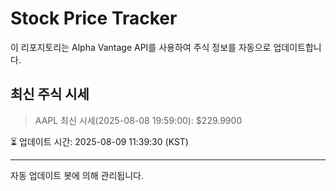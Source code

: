 
# Stock Price Tracker

이 리포지토리는 Alpha Vantage API를 사용하여 주식 정보를 자동으로 업데이트합니다.

## 최신 주식 시세
> AAPL 최신 시세(2025-08-08 19:59:00): $229.9900

⏳ 업데이트 시간: 2025-08-09 11:39:30 (KST)

---
자동 업데이트 봇에 의해 관리됩니다.
